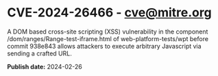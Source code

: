 # CVE-2024-26466 - cve@mitre.org

A DOM based cross-site scripting (XSS) vulnerability in the component /dom/ranges/Range-test-iframe.html of web-platform-tests/wpt before commit 938e843 allows attackers to execute arbitrary Javascript via sending a crafted URL.

**Publish date:** 2024-02-26
